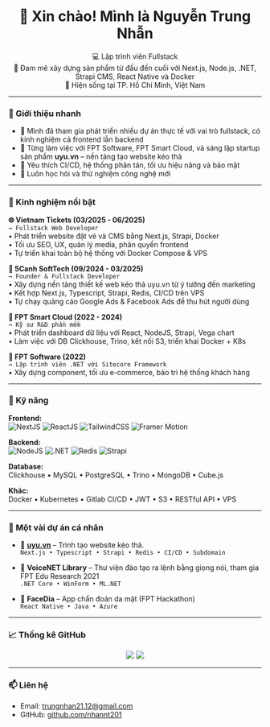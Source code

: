 <h1 align="center">👋 Xin chào! Mình là Nguyễn Trung Nhẫn</h1>

<p align="center">
  💻 Lập trình viên Fullstack <br />
  🔧 Đam mê xây dựng sản phẩm từ đầu đến cuối với Next.js, Node.js, .NET, Strapi CMS, React Native và Docker <br />
  📍 Hiện sống tại TP. Hồ Chí Minh, Việt Nam
</p>

---

### 🧭 Giới thiệu nhanh

- 🔭 Mình đã tham gia phát triển nhiều dự án thực tế với vai trò fullstack, có kinh nghiệm cả frontend lẫn backend
- 🌱 Từng làm việc với FPT Software, FPT Smart Cloud, và sáng lập startup sản phẩm **uyu.vn** – nền tảng tạo website kéo thả
- 🚀 Yêu thích CI/CD, hệ thống phân tán, tối ưu hiệu năng và bảo mật
- 🧠 Luôn học hỏi và thử nghiệm công nghệ mới

---

### 💼 Kinh nghiệm nổi bật

**🌐 Vietnam Tickets (03/2025 - 06/2025)**  
`→ Fullstack Web Developer`  
• Phát triển website đặt vé và CMS bằng Next.js, Strapi, Docker  
• Tối ưu SEO, UX, quản lý media, phân quyền frontend  
• Tự triển khai toàn bộ hệ thống với Docker Compose & VPS

**🚀 5Canh SoftTech (09/2024 - 03/2025)**  
`→ Founder & Fullstack Developer`  
• Xây dựng nền tảng thiết kế web kéo thả uyu.vn từ ý tưởng đến marketing  
• Kết hợp Next.js, Typescript, Strapi, Redis, CI/CD trên VPS  
• Tự chạy quảng cáo Google Ads & Facebook Ads để thu hút người dùng

**💼 FPT Smart Cloud (2022 - 2024)**  
`→ Kỹ sư R&D phần mềm`  
• Phát triển dashboard dữ liệu với React, NodeJS, Strapi, Vega chart  
• Làm việc với DB Clickhouse, Trino, kết nối S3, triển khai Docker + K8s

**🏢 FPT Software (2022)**  
`→ Lập trình viên .NET với Sitecore Framework`  
• Xây dựng component, tối ưu e-commerce, bảo trì hệ thống khách hàng

---

### 🧰 Kỹ năng

**Frontend:**  
![NextJS](https://img.shields.io/badge/-Next.js-000?logo=next.js) 
![ReactJS](https://img.shields.io/badge/-React-61DAFB?logo=react) 
![TailwindCSS](https://img.shields.io/badge/-TailwindCSS-38B2AC?logo=tailwind-css)
![Framer Motion](https://img.shields.io/badge/-Framer_Motion-white?logo=framer)

**Backend:**  
![NodeJS](https://img.shields.io/badge/-Node.js-339933?logo=node.js) 
![.NET](https://img.shields.io/badge/-.NET-512BD4?logo=dotnet) 
![Redis](https://img.shields.io/badge/-Redis-DC382D?logo=redis)
![Strapi](https://img.shields.io/badge/-Strapi-4945FF?logo=strapi)

**Database:**  
Clickhouse • MySQL • PostgreSQL • Trino • MongoDB • Cube.js

**Khác:**  
Docker • Kubernetes • Gitlab CI/CD • JWT • S3 • RESTful API • VPS

---

### 📌 Một vài dự án cá nhân

- 🧱 **[uyu.vn](https://uyu.vn)** – Trình tạo website kéo thả.  
  `Next.js • Typescript • Strapi • Redis • CI/CD • Subdomain`
  
- 🧠 **VoiceNET Library** – Thư viện đào tạo ra lệnh bằng giọng nói, tham gia FPT Edu Research 2021  
  `.NET Core • WinForm • ML.NET`

- 📱 **FaceDia** – App chẩn đoán da mặt (FPT Hackathon)  
  `React Native • Java • Azure`

---

### 📈 Thống kê GitHub

<p align="center">
  <img src="https://github-readme-stats.vercel.app/api?username=nhannt201&show_icons=true&theme=radical" />
  <img src="https://github-readme-stats.vercel.app/api/top-langs/?username=nhannt201&layout=compact&theme=radical" />
</p>

---

### 📫 Liên hệ

- Email: trungnhan21.12@gmail.com  
- GitHub: [github.com/nhannt201](https://github.com/nhannt201)  
